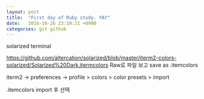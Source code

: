 ```yaml
---
layout: post
title:  "First day of Ruby study. YAY"
date:   2016-10-26 23:10:21 +0900
categories: git github
---
```


solarized terminal

https://github.com/altercation/solarized/blob/master/iterm2-colors-solarized/Solarized%20Dark.itermcolors
Raw로 파일 보고
save as .itemcolors

iterm2 -> preferences -> profile > colors > color presets > import

.itemcolors import 후 선택


